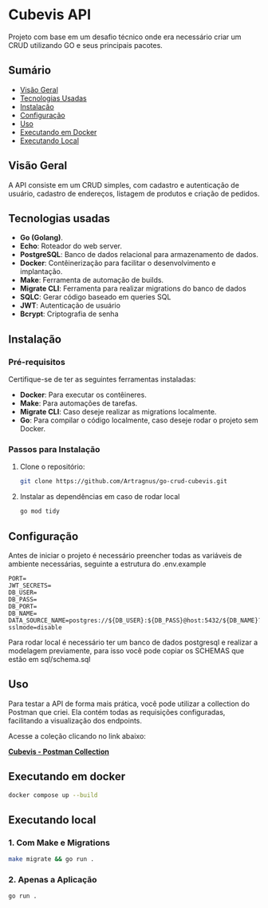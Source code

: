 # Cubevis API

Projeto com base em um desafio técnico onde era necessário criar um CRUD utilizando GO e seus principais pacotes.

## Sumário

- [Visão Geral](#visão-geral)
- [Tecnologias Usadas](#tecnologias-usadas)
- [Instalação](#instalação)
- [Configuração](#configuração)
- [Uso](#uso)
- [Executando em Docker](#executando-em-docker)
- [Executando Local](#executando-local)

## Visão Geral

A API consiste em um CRUD simples, com cadastro e autenticação de usuário, cadastro de endereços, listagem de produtos e criação de pedidos. 

## Tecnologias usadas

- **Go (Golang)**.
- **Echo**: Roteador do web server.
- **PostgreSQL**: Banco de dados relacional para armazenamento de dados.
- **Docker**: Contêinerização para facilitar o desenvolvimento e implantação.
- **Make**: Ferramenta de automação de builds.
- **Migrate CLI**: Ferramenta para realizar migrations do banco de dados
- **SQLC**: Gerar código baseado em queries SQL
- **JWT**: Autenticação de usuário
- **Bcrypt**: Criptografia de senha

## Instalação


### Pré-requisitos

Certifique-se de ter as seguintes ferramentas instaladas:

- **Docker**: Para executar os contêineres.
- **Make**: Para automações de tarefas.
- **Migrate CLI**: Caso deseje realizar as migrations localmente.
- **Go**: Para compilar o código localmente, caso deseje rodar o projeto sem Docker.

### Passos para Instalação

1. Clone o repositório:

   ```bash
   git clone https://github.com/Artragnus/go-crud-cubevis.git
   ```
2. Instalar as dependências em caso de rodar local
   ```bash
   go mod tidy
   ```
   
## Configuração

Antes de iniciar o projeto é necessário preencher todas as variáveis de ambiente necessárias, seguinte a estrutura do .env.example

   ```dotenv
   PORT=
   JWT_SECRETS=
   DB_USER=
   DB_PASS=
   DB_PORT=
   DB_NAME=
   DATA_SOURCE_NAME=postgres://${DB_USER}:${DB_PASS}@host:5432/${DB_NAME}?sslmode=disable
   ```
Para rodar local é necessário ter um banco de dados postgresql e realizar a modelagem previamente, para isso você pode copiar os SCHEMAS que estão em sql/schema.sql

## Uso 

Para testar a API de forma mais prática, você pode utilizar a collection do Postman que criei. Ela contém todas as requisições configuradas, facilitando a visualização dos endpoints.

Acesse a coleção clicando no link abaixo:

[**Cubevis - Postman Collection**](https://www.postman.com/red-meteor-750518-1/workspace/cubevis-collection)

## Executando em docker

```bash
docker compose up --build
```

## Executando local

### 1. Com Make e Migrations

```bash
make migrate && go run .
```

### 2. Apenas a Aplicação

```bash
go run .
```





